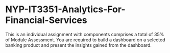 # NYP-IT3351-Analytics-For-Financial-Services
This is an individual assignment with components comprises a total of 35% of Module
Assessment. You are required to build a dashboard on a selected banking product and
present the insights gained from the dashboard.
